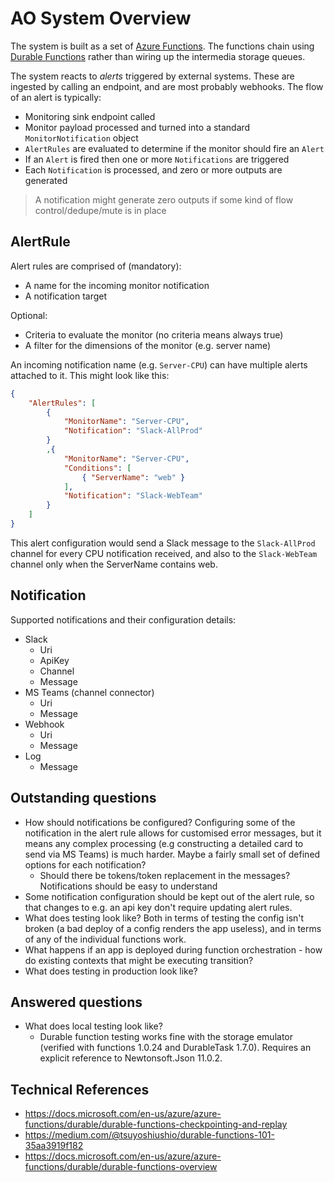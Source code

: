 # AO System Overview

The system is built as a set of [Azure Functions].  The functions chain using [Durable Functions] rather than wiring up the intermedia storage queues.

The system reacts to *alerts* triggered by external systems.  These are ingested by calling an endpoint, and are most probably webhooks.  The flow of an alert is typically:

- Monitoring sink endpoint called
- Monitor payload processed and turned into a standard `MonitorNotification` object
- `AlertRules` are evaluated to determine if the monitor should fire an `Alert`
- If an `Alert` is fired then one or more `Notifications` are triggered
- Each `Notification` is processed, and zero or more outputs are generated

>A notification might generate zero outputs if some kind of flow control/dedupe/mute is in place

## AlertRule
Alert rules are comprised of (mandatory):

- A name for the incoming monitor notification
- A notification target

Optional:
- Criteria to evaluate the monitor (no criteria means always true)
- A filter for the dimensions of the monitor (e.g. server name)

An incoming notification name (e.g. `Server-CPU`) can have multiple alerts attached to it.  This might look like this:

```json
{
    "AlertRules": [
        {   
            "MonitorName": "Server-CPU", 
            "Notification": "Slack-AllProd"
        }
        ,{  
            "MonitorName": "Server-CPU",
            "Conditions": [
                { "ServerName": "web" }
            ],
            "Notification": "Slack-WebTeam" 
        }
    ]
}
```

This alert configuration would send a Slack message to the `Slack-AllProd` channel for every CPU notification received, and also to the `Slack-WebTeam` channel only when the ServerName contains web.

## Notification

Supported notifications and their configuration details:

- Slack
  - Uri
  - ApiKey
  - Channel
  - Message
- MS Teams (channel connector)
  - Uri
  - Message
- Webhook
  - Uri
  - Message
- Log
  - Message

## Outstanding questions
- How should notifications be configured?  Configuring some of the notification in the alert rule allows for customised error messages, but it means any complex processing (e.g constructing a detailed card to send via MS Teams) is much harder.  Maybe a fairly small set of defined options for each notification?
  - Should there be tokens/token replacement in the messages?  Notifications should be easy to understand
- Some notification configuration should be kept out of the alert rule, so that changes to e.g. an api key don't require updating alert rules.
- What does testing look like?  Both in terms of testing the config isn't broken (a bad deploy of a config renders the app useless), and in terms of any of the individual functions work.
- What happens if an app is deployed during function orchestration - how do existing contexts that might be executing transition?
- What does testing in production look like?

## Answered questions
- What does local testing look like?
  - Durable function testing works fine with the storage emulator (verified with functions 1.0.24 and DurableTask 1.7.0).  Requires an explicit reference to Newtonsoft.Json 11.0.2.

## Technical References
- https://docs.microsoft.com/en-us/azure/azure-functions/durable/durable-functions-checkpointing-and-replay
- https://medium.com/@tsuyoshiushio/durable-functions-101-35aa3919f182
- https://docs.microsoft.com/en-us/azure/azure-functions/durable/durable-functions-overview

[Azure Functions]: https://docs.microsoft.com/en-us/azure/azure-functions/functions-overview
[Durable Functions]: https://docs.microsoft.com/en-us/azure/azure-functions/durable/durable-functions-overview